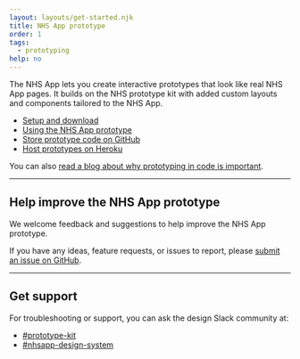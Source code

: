 ```yaml
---
layout: layouts/get-started.njk
title: NHS App prototype
order: 1
tags:
  - prototyping
help: no
---
```


The NHS App lets you create interactive prototypes that look like real NHS App pages. It builds on the NHS prototype kit with added custom layouts and components tailored to the NHS App.

- [Setup and download](/get-started/nhsapp-prototype/setup/)
- [Using the NHS App prototype](/get-started/nhsapp-prototype/how-to-use/)
- [Store prototype code on GitHub](/get-started/nhsapp-prototype/github/)
- [Host prototypes on Heroku](/get-started/nhsapp-prototype/heroku/)

You can also [read a blog about why prototyping in code is important](https://digital.nhs.uk/blog/design-matters/2025/why-we-are-reinvesting-in-the-nhs-prototype-kit).

<hr class="nhsuk-section-break nhsuk-section-break--xl nhsuk-section-break--visible app-section-break--width-4">

## Help improve the NHS App prototype

We welcome feedback and suggestions to help improve the NHS App prototype.

If you have any ideas, feature requests, or issues to report, please [submit an issue on GitHub](https://github.com/nhsuk/nhsapp-prototype/issues).

<hr class="nhsuk-section-break nhsuk-section-break--xl nhsuk-section-break--visible app-section-break--width-4">

## Get support

For troubleshooting or support, you can ask the design Slack community at:

- [#prototype-kit](https://nhsdigitalcorporate.enterprise.slack.com/archives/C042J3MTJG2)
- [#nhsapp-design-system](https://nhsdigitalcorporate.enterprise.slack.com/archives/C06GY1LRP19)
